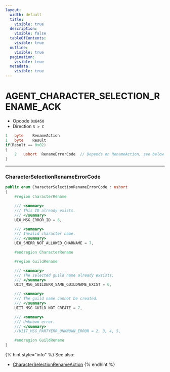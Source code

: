 ```yaml
---
layout:
  width: default
  title:
    visible: true
  description:
    visible: false
  tableOfContents:
    visible: true
  outline:
    visible: true
  pagination:
    visible: true
  metadata:
    visible: true
---
```


# AGENT\_CHARACTER\_SELECTION\_RENAME\_ACK

* Opcode `0xB450`
* Direction `S > C`

```csharp
1   byte    RenameAction
1   byte    Result
if(Result == 0x02)
{
    2   ushort  RenameErrorCode  // Depends on RenameAction, see below
}
```

***

### CharacterSelectionRenameErrorCode

```csharp
public enum CharacterSelectionRenameErrorCode : ushort
{
    #region CharacterRename

    /// <summary>
    /// This ID already exists.
    /// </summary>
    UIO_MSG_ERROR_ID = 6,

    /// <summary>
    /// Invalid character name.
    /// </summary>
    UIO_SMERR_NOT_ALLOWED_CHARNAME = 7,

    #endregion CharacterRename

    #region GuildRename

    /// <summary>
    /// The selected guild name already exsists.
    /// </summary>
    UIIT_MSG_GUILDERR_SAME_GUILDNAME_EXIST = 6,

    /// <summary>
    /// The guild name cannot be created.
    /// </summary>
    UIIT_MSG_GUILD_NOT_CREATE = 7,

    /// <summary>
    /// Unknown error.
    /// </summary>
    //UIIT_MSG_PARTYERR_UNKNOWN_ERROR = 2, 3, 4, 5,

    #endregion GuildRename
}
```

{% hint style="info" %}
See also:

* [CharacterSelectionRenameAction](agent_character_selection_rename_req.md#characterselectionrenameaction)
{% endhint %}
